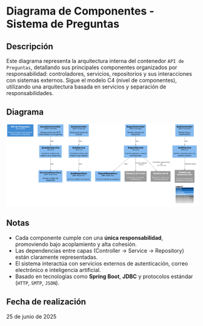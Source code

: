 # Diagrama de Componentes - Sistema de Preguntas

## Descripción

Este diagrama representa la arquitectura interna del contenedor `API de Preguntas`, detallando sus principales componentes organizados por responsabilidad: controladores, servicios, repositorios y sus interacciones con sistemas externos. Sigue el modelo C4 (nivel de componentes), utilizando una arquitectura basada en servicios y separación de responsabilidades.

## Diagrama

![Diagrama de Componentes - Sistema de Preguntas](diagrama-componentes.png)


## Notas

- Cada componente cumple con una **única responsabilidad**, promoviendo bajo acoplamiento y alta cohesión.
- Las dependencias entre capas (Controller → Service → Repository) están claramente representadas.
- El sistema interactúa con servicios externos de autenticación, correo electrónico e inteligencia artificial.
- Basado en tecnologías como **Spring Boot**, **JDBC** y protocolos estándar (`HTTP`, `SMTP`, `JSON`).

## Fecha de realización

25 de junio de 2025
